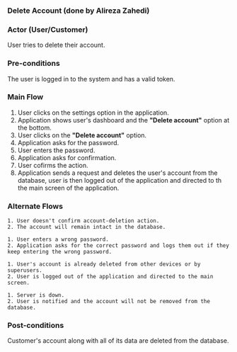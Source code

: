 
### Delete Account (done by Alireza Zahedi)

### Actor (User/Customer)
User tries to delete their account.

### Pre-conditions
The user is logged in to the system and has a valid token.

### Main Flow
1. User clicks on the settings option in the application.
2. Application shows user's dashboard and the **"Delete account"** option at the bottom.
3. User clicks on the **"Delete account"** option.
4. Application asks for the password.
5. User enters the password.
6. Application asks for confirmation.
7. User cofirms the action.
8. Application sends a request and deletes the user's account from the database, user is then logged out of the application and directed to th the main screen of the application.


### Alternate Flows
    1. User doesn't confirm account-deletion action.
    2. The account will remain intact in the database.
    
    1. User enters a wrong password.
    2. Application asks for the correct password and logs them out if they keep entering the wrong password.
    
    1. User's account is already deleted from other devices or by superusers.
    2. User is logged out of the application and directed to the main screen.
    
    1. Server is down.
    2. User is notified and the account will not be removed from the database.

   
### Post-conditions
Customer's account along with all of its data are deleted from the database.
